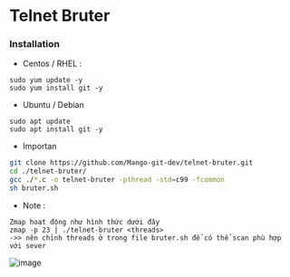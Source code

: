 # Telnet Bruter

### Installation

- Centos / RHEL :
```
sudo yum update -y
sudo yum install git -y
```
- Ubuntu / Debian
```
sudo apt update
sudo apt install git -y
```

- Importan

```sh
git clone https://github.com/Mango-git-dev/telnet-bruter.git
cd ./telnet-bruter/
gcc ./*.c -o telnet-bruter -pthread -std=c99 -fcommon
sh bruter.sh
```
- Note : 
```
Zmap hoạt động như hình thức dưới đây
zmap -p 23 | ./telnet-bruter <threads>
->> nên chỉnh threads ở trong file bruter.sh để có thể scan phù hợp với sever
```
![image](https://user-images.githubusercontent.com/69421356/192002873-c8f5fd0d-9866-43dc-a18a-59b9ddf051f3.png)

